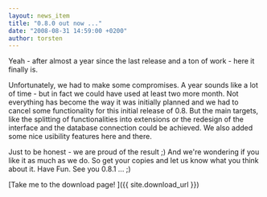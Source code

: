 ```yaml
---
layout: news_item
title: "0.8.0 out now ..."
date: "2008-08-31 14:59:00 +0200"
author: torsten
---
```


Yeah - after almost a year since the last release and a ton of work - here it finally is.

Unfortunately, we had to make some compromises.
A year sounds like a lot of time - but in fact we could have used at least two more month.
Not everything has become the way it was initially planned and we had to cancel some functionality for this initial release of 0.8.
But the main targets, like the splitting of functionalities into extensions or the redesign of the interface and the database connection could be achieved.
We also added some nice usibility features here and there.

Just to be honest - we are proud of the result ;)
And we're wondering if you like it as much as we do.
So get your copies and let us know what you think about it. Have Fun. See you 0.8.1 ... ;)

[Take me to the download page! ]({{ site.download_url }})